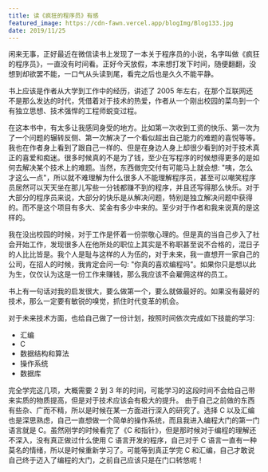 ```yaml
---
title: 读《疯狂的程序员》有感
featured_image: https://cdn-fawn.vercel.app/blogImg/Blog133.jpg
date: 2019/11/25
---
```


闲来无事，正好最近在微信读书上发现了一本关于程序员的小说，名字叫做《疯狂的程序员》，一直没有时间看。正好今天放假，本来想打发下时间，随便翻翻，没想到却欲罢不能，一口气从头读到尾，看完之后也是久久不能平静。

书上应该是作者从大学到工作中的经历，讲述了 2005 年左右，在那个互联网还不是那么发达的时代，凭借着对于技术的热爱，作者从一个刚出校园的菜鸟到一个有独立思想、技术强悍的工程师蜕变过程。

在这本书中，有太多让我感同身受的地方。比如第一次收到工资的快乐、第一次为了一个问题的辗转反侧、第一次解决了一个看似超出自己能力的难题的喜悦等等。我也在作者身上看到了跟自己一样的、但是在身边人身上却很少看到的对于技术真正的喜爱和痴迷。很多时候真的不是为了钱，至少在写程序的时候想得更多的是如何去解决某个技术上的难题。当然，东西做完交付有可能马上就会想: "咦，怎么才这么一点"，所以就不难理解为什么很多人不能理解程序员，甚至可以嘲笑程序员居然可以天天坐在那儿写些一分钱都赚不到的程序，并且还写得那么快乐。对于大部分的程序员来说，大部分的快乐是从解决问题，特别是独立解决问题中获得的。而不是这个项目有多大、奖金有多少中来的。至少对于作者和我来说真的是这样的。

我在没出校园的时候，对于工作是怀着一份崇敬心理的。但是真的当自己步入了社会开始工作，发现很多人在他所处的职位上其实是不称职甚至说不合格的，混日子的人比比皆是。我个人是耻与这样的人为伍的，对于未来，我一直想开一家自己的公司，在招人的时候，我肯定会问一句: "你真的喜欢编程吗"。如果你只是想以此为生，仅仅认为这是一份工作来赚钱，那么我应该不会雇佣这样的员工。

书上有一句话对我的启发很大，要么做第一个，要么就做最好的。如果没有最好的技术，那么一定要有敏锐的嗅觉，抓住时代变革的机会。

对于未来技术方面，也给自己做了一份计划，按照时间依次完成如下技能的学习: 
- 汇编
- C
- 数据结构和算法
- 操作系统
- 数据库

完全学完这几项，大概需要 2 到 3 年的时间，可能学习的这段时间不会给自己带来实质的物质提高，但是对于技术应该会有极大的提升。
由于自己之前做的东西有些杂、广而不精，所以是时候在某一方面进行深入的研究了。选择 C 以及汇编也是深思熟虑，自己一直想做一个简单的操作系统，而且我进入编程大门的第一门语言就是 C。虽然刚学的时候看完了《C 和指针》，但是那时候对于编程的理解还不深入，没有真正做过什么使用 C 语言开发的程序，自己对于 C 语言一直有一种莫名的情绪，所以是时候重新学习了。可能等到真正学完 C 和汇编，自己才敢说自己终于迈入了编程的大门，之前自己应该只是在门口转悠呢！